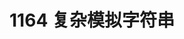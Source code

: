 ---
aliases: []
created: 2022-02-27 16:35:50+08:00
date created: 2023-07-05T11:13:20+08:00
date modified: 2024-01-13T19:21:07+08:00
dg-publish: true
tags: []
title: 1164 复杂模拟字符串
updated: 2022-02-27 22:06:04+08:00
---